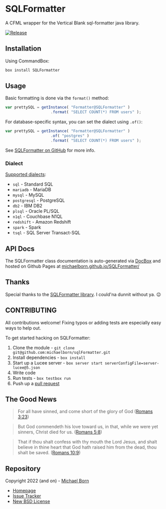 # SQLFormatter

A CFML wrapper for the Vertical Blank sql-formatter java library.

[![Release](https://github.com/michaelborn/SQLFormatter/actions/workflows/ci.yml/badge.svg)](https://github.com/michaelborn/SQLFormatter/actions/workflows/ci.yml)

## Installation

Using CommandBox:

```js
box install SQLFormatter
```

## Usage

Basic formatting is done via the `format()` method:

```js
var prettySQL = getInstance( "Formatter@SQLFormatter" )
                    .format( "SELECT COUNT(*) FROM users" );
```

For database-specific syntax, you can set the dialect using `.of()`:

```js
var prettySQL = getInstance( "Formatter@SQLFormatter" )
                    .of( "postgres" )
                    .format( "SELECT COUNT(*) FROM users" );
```

See [SQLFormatter on GitHub](https://github.com/vertical-blank/sql-formatter) for more info.

### Dialect

[Supported dialects](https://github.com/vertical-blank/sql-formatter#dialect):

* `sql` - Standard SQL
* `mariadb` - MariaDB
* `mysql` - MySQL
* `postgresql` - PostgreSQL
* `db2` - IBM DB2
* `plsql` - Oracle PL/SQL
* `n1ql` - Couchbase N1QL
* `redshift` - Amazon Redshift
* `spark` - Spark
* `tsql` - SQL Server Transact-SQL

## API Docs

The SQLFormatter class documentation is auto-generated via [DocBox](https://docbox.ortusbooks.com/) and hosted on Github Pages at [michaelborn.github.io/SQLFormatter/](https://michaelborn.github.io/SQLFormatter/)

## Thanks

Special thanks to the [SQLFormatter library](https://github.com/vertical-blank/sql-formatter). I could'na dunnit without ya. 😉

## CONTRIBUTING

All contributions welcome! Fixing typos or adding tests are especially easy ways to help out.

To get started hacking on SQLFormatter:

1. Clone the module - `git clone git@github.com:michaelborn/sqlFormatter.git`
2. Install dependencies - `box install`
3. Start up a Lucee server - `box server start serverConfigFile=server-lucee@5.json`
4. Write code
5. Run tests - `box testbox run`
6. Push up a [pull request](https://github.com/michaelborn/sqlFormatter/pulls)

## The Good News

> For all have sinned, and come short of the glory of God ([Romans 3:23](https://www.kingjamesbibleonline.org/Romans-3-23/))

> But God commendeth his love toward us, in that, while we were yet sinners, Christ died for us. ([Romans 5:8](https://www.kingjamesbibleonline.org/Romans-5-8))

> That if thou shalt confess with thy mouth the Lord Jesus, and shalt believe in thine heart that God hath raised him from the dead, thou shalt be saved. ([Romans 10:9](https://www.kingjamesbibleonline.org/Romans-10-9/))
 
## Repository

Copyright 2022 (and on) - [Michael Born](https://michaelborn.me/)

* [Homepage](https://github.com/michaelborn/sqlFormatter)
* [Issue Tracker](https://github.com/michaelborn/sqlFormatter/issues)
* [New BSD License](https://github.com/michaelborn/sqlFormatter/blob/master/LICENSE)